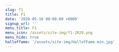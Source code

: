 ```yaml
---
slug: f1
title: F1
date: '2020-05-18 00:00:00 +0000'
signup_url: ''
menu_title: F1
menu_icon: /assets/site-img/f1-2020.png
menu_hide: true
halloffame: '/assets/site-img/HallofFame-min.jpg'
---
```

